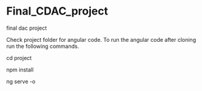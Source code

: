 # Final_CDAC_project
final dac project

Check project folder for angular code.
To run the angular code after cloning run the following commands.

cd project

npm install

ng serve -o

